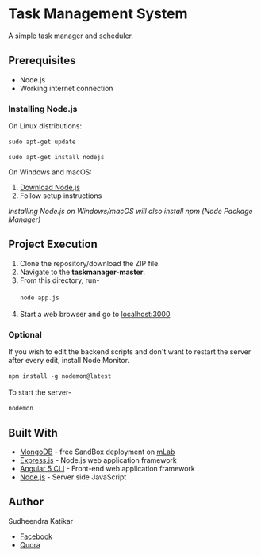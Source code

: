 # Task Management System
A simple task manager and scheduler.
## Prerequisites
- Node.js
- Working internet connection
### Installing Node.js
On Linux distributions:<br><br>
`sudo apt-get update`<br><br>
`sudo apt-get install nodejs`

On Windows and macOS:<br>
1. [Download Node.js](https://nodejs.org/en/download/)<br>
2. Follow setup instructions

*Installing Node.js on Windows/macOS will also install npm (Node Package Manager)*

## Project Execution
1. Clone the repository/download the ZIP file.
2. Navigate to the **taskmanager-master**.
3. From this directory, run-<br><br>
`node app.js`<br><br>
4. Start a web browser and go to [localhost:3000](http://localhost:3000)

### Optional
If you wish to edit the backend scripts and don't want to restart the server after every edit, install Node Monitor.<br><br>
`npm install -g nodemon@latest`<br><br>
To start the server-<br><br>
`nodemon`

## Built With
- [MongoDB](https://mongodb.com/) - free SandBox deployment on [mLab](https://mlab.com/)
- [Express.js](https://expressjs.com/) - Node.js web application framework
- [Angular 5 CLI](https://angular.io/) - Front-end web application framework
- [Node.js](https://nodejs.org/) - Server side JavaScript

## Author
Sudheendra Katikar
- [Facebook](https://www.facebook.com/sudheeeendra)
- [Quora](https://www.quora.com/profile/Sudheendra-Katikar)
